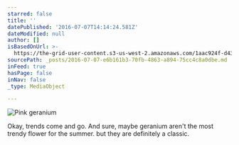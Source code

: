 ```yaml
---
starred: false
title: ''
datePublished: '2016-07-07T14:14:24.581Z'
dateModified: null
author: []
isBasedOnUrl: >-
  https://the-grid-user-content.s3-us-west-2.amazonaws.com/1aac924f-d430-457f-a5a3-a4ec1cb397c9.jpg
sourcePath: _posts/2016-07-07-e6b161b3-70fb-4863-a894-75cc4c8a0dbe.md
inFeed: true
hasPage: false
inNav: false
_type: MediaObject

---
```

![Pink geranium ](https://the-grid-user-content.s3-us-west-2.amazonaws.com/1aac924f-d430-457f-a5a3-a4ec1cb397c9.jpg)

Okay, trends come and go. And sure, maybe geranium aren't the most trendy flower for the summer. but they are definitely a classic.